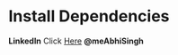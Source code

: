 # Install Dependencies

**LinkedIn** Click [Here](https://www.linkedin.com/in/awal-hossain-0bb650108/) **@meAbhiSingh**
